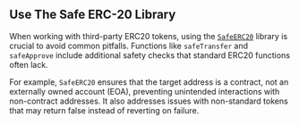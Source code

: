 ## Use The Safe ERC-20 Library

When working with third-party ERC20 tokens, using the [`SafeERC20`](https://github.com/OpenZeppelin/openzeppelin-contracts/blob/master/contracts/token/ERC20/utils/SafeERC20.sol) library is crucial to avoid common pitfalls. Functions like `safeTransfer` and `safeApprove` include additional safety checks that standard ERC20 functions often lack. 

For example, `SafeERC20` ensures that the target address is a contract, not an externally owned account (EOA), preventing unintended interactions with non-contract addresses. It also addresses issues with non-standard tokens that may return false instead of reverting on failure.
